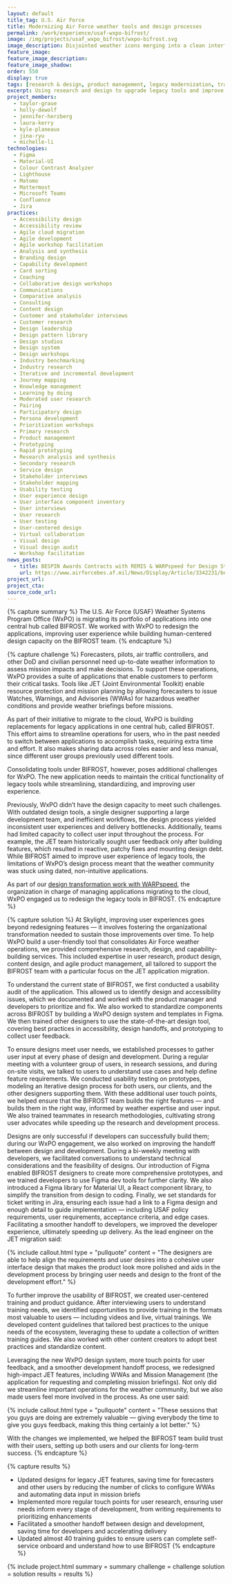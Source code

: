 ```yaml
---
layout: default
title_tag: U.S. Air Force
title: Modernizing Air Force weather tools and design processes
permalink: /work/experience/usaf-wxpo-bifrost/
image: /img/projects/usaf_wxpo_bifrost/wxpo-bifrost.svg
image_description: Disjointed weather icons merging into a clean interface shown on two computer screens. One screen should show a map with a flight route (origin, route line, and destination with a plane icon). The other screen should show a briefing form next to a map with "threat" blobs on it.
feature_image:
feature_image_description:
feature_image_shadow:
order: 550
display: true
tags: [research & design, product management, legacy modernization, transformation, coaching & training, defense, air force, taylor graue, holly dewolf, jennifer herzberg, laura kerry, kyle planeaux, jina ryu, michelle li]
excerpt: Using research and design to upgrade legacy tools and improve the processes the U.S. Air Force Weather Systems Program Office relies on to build them.
project_members:
  - taylor-graue
  - holly-dewolf
  - jennifer-herzberg
  - laura-kerry
  - kyle-planeaux
  - jina-ryu
  - michelle-li
technologies:
  - Figma   
  - Material-UI  
  - Colour Contrast Analyzer  
  - Lighthouse  
  - Matomo  
  - Mattermost  
  - Microsoft Teams     
  - Confluence  
  - Jira
practices:
  - Accessibility design
  - Accessibility review
  - Agile cloud migration
  - Agile development
  - Agile workshop facilitation
  - Analysis and synthesis
  - Branding design
  - Capability development
  - Card sorting
  - Coaching
  - Collaborative design workshops
  - Communications
  - Comparative analysis
  - Consulting
  - Content design
  - Customer and stakeholder interviews
  - Customer research
  - Design leadership
  - Design pattern library
  - Design studios
  - Design system
  - Design workshops
  - Industry benchmarking
  - Industry research
  - Iterative and incremental development
  - Journey mapping
  - Knowledge management
  - Learning by doing
  - Moderated user research
  - Pairing
  - Participatory design
  - Persona development
  - Prioritization workshops
  - Primary research
  - Product management
  - Prototyping
  - Rapid prototyping
  - Research analysis and synthesis
  - Secondary research
  - Service design
  - Stakeholder interviews
  - Stakeholder mapping
  - Usability testing
  - User experience design
  - User interface component inventory
  - User interviews
  - User research
  - User testing
  - User-centered design
  - Virtual collaboration
  - Visual design
  - Visual design audit
  - Workshop facilitation     
news_posts:
  - title: BESPIN Awards Contracts with REMIS & WARPspeed for Design Studio Services
    url: https://www.airforcebes.af.mil/News/Display/Article/3342231/bespin-awards-contracts-with-remis-warpspeed-for-design-studio-services/
project_url:
project_cta:
source_code_url:
---
```


{% capture summary %}
The U.S. Air Force (USAF) Weather Systems Program Office (WxPO) is migrating its portfolio of applications into one central hub called BIFROST. We worked with WxPO to redesign the applications, improving user experience while building human-centered design capacity on the BIFROST team.
{% endcapture %}

{% capture challenge %}
Forecasters, pilots, air traffic controllers, and other DoD and civilian personnel need up-to-date weather information to assess mission impacts and make decisions. To support these operations, WxPO provides a suite of applications that enable customers to perform their critical tasks. Tools like JET (Joint Environmental Toolkit) enable resource protection and mission planning by allowing forecasters to issue Watches, Warnings, and Advisories (WWAs) for hazardous weather conditions and provide weather briefings before missions. 

As part of their initiative to migrate to the cloud, WxPO is building replacements for legacy applications in one central hub, called BIFROST. This effort aims to streamline operations for users, who in the past needed to switch between applications to accomplish tasks, requiring extra time and effort. It also makes sharing data across roles easier and less manual, since different user groups previously used different tools. 

Consolidating tools under BIFROST, however, poses additional challenges for WxPO. The new application needs to maintain the critical functionality of legacy tools while streamlining, standardizing, and improving user experience. 

Previously, WxPO didn’t have the design capacity to meet such challenges. With outdated design tools, a single designer supporting a large development team, and inefficient workflows, the design process yielded inconsistent user experiences and delivery bottlenecks. Additionally, teams had limited capacity to collect user input throughout the process. For example, the JET team historically sought user feedback only after building features, which resulted in reactive, patchy fixes and mounting design debt. While BIFROST aimed to improve user experience of legacy tools, the limitations of WxPO’s design process meant that  the weather community was stuck using dated, non-intuitive applications. 

As part of our [design transformation work with WARPspeed](/work/experience/usaf-wxpo-warpspeed/), the organization in charge of managing applications migrating to the cloud, WxPO engaged us to redesign the legacy tools in BIFROST.
{% endcapture %}

{% capture solution %}
At Skylight, improving user experiences goes beyond redesigning features — it involves fostering the organizational transformation needed to sustain those improvements over time. To help WxPO build a user-friendly tool that consolidates Air Force weather operations, we provided comprehensive research, design, and capability-building services. This included expertise in user research, product design, content design, and agile product management, all tailored to support the BIFROST team with a particular focus on the JET application migration.

To understand the current state of BIFROST, we first conducted a usability audit of the application. This allowed us to identify design and accessibility issues, which we documented and worked with the product manager and developers to prioritize and fix. We also worked to standardize components across BIFROST by building a WxPO design system and templates in Figma. We then trained other designers to use the state-of-the-art design tool, covering best practices in accessibility, design handoffs, and prototyping to collect user feedback.

To ensure designs meet user needs, we established processes to gather user input at every phase of design and development. During a regular meeting with a volunteer group of users, in research sessions, and during on-site visits, we talked to users to understand use cases and help define feature requirements. We conducted usability testing on prototypes, modeling an iterative design process for both users, our clients, and the other designers supporting them. With these additional user touch points, we helped ensure that the BIFROST team builds the right features — and builds them in the right way, informed by weather expertise and user input. We also trained teammates in research methodologies, cultivating strong user advocates while speeding up the research and development process.  

Designs are only successful if developers can successfully build them; during our WxPO engagement, we also worked on improving the handoff between design and development. During a bi-weekly meeting with developers, we facilitated conversations to understand technical considerations and the feasibility of designs. Our introduction of Figma enabled BIFROST designers to create more comprehensive prototypes, and we trained developers to use Figma dev tools for further clarity. We also introduced a Figma library for Material UI, a React component library, to simplify the transition from design to coding. Finally, we set standards for ticket writing in Jira, ensuring each issue had a link to a Figma design and enough detail to guide implementation — including USAF policy requirements, user requirements, acceptance criteria, and edge cases. Facilitating a smoother handoff to developers, we improved the developer experience, ultimately speeding up delivery. As the lead engineer on the JET migration said: 

{% include callout.html type = "pullquote" content = "The designers are able to help align the requirements and user desires into a cohesive user interface design that makes the product look more polished and aids in the development process by bringing user needs and design to the front of the development effort." %}

To further improve the usability of BIFROST, we created user-centered training and product guidance. After interviewing users to understand training needs, we identified opportunities to provide training in the formats most valuable to users — including videos and live, virtual trainings. We developed content guidelines that tailored best practices to the unique needs of the ecosystem, leveraging these to update a collection of written training guides. We also worked with other content creators to adopt best practices and standardize content.  

Leveraging the new WxPO design system, more touch points for user feedback, and a smoother development handoff process, we redesigned high-impact JET features, including WWAs and Mission Management (the application for requesting and completing mission briefings). Not only did we streamline important operations for the weather community, but we also made users feel more involved in the process. As one user said:

{% include callout.html type = "pullquote" content = "These sessions that you guys are doing are extremely valuable — giving everybody the time to give you guys feedback, making this thing certainly a lot better." %}

With the changes we implemented, we helped the BIFROST team build trust with their users, setting up both users and our clients for long-term success. 
{% endcapture %}

{% capture results %}
- Updated designs for legacy JET features, saving time for forecasters and other users by reducing the number of clicks to configure WWAs and automating data input in mission briefs
- Implemented more regular touch points for user research, ensuring user needs inform every stage of development, from writing requirements to prioritizing enhancements
- Facilitated a smoother handoff between design and development, saving time for developers and accelerating delivery
- Updated almost 40 training guides to ensure users can complete self-service onboard and understand how to use BIFROST
{% endcapture %}

{% include project.html
  summary = summary
  challenge = challenge
  solution = solution
  results = results
%}

